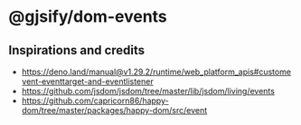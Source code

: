# @gjsify/dom-events

## Inspirations and credits
- https://deno.land/manual@v1.29.2/runtime/web_platform_apis#customevent-eventtarget-and-eventlistener
- https://github.com/jsdom/jsdom/tree/master/lib/jsdom/living/events
- https://github.com/capricorn86/happy-dom/tree/master/packages/happy-dom/src/event
